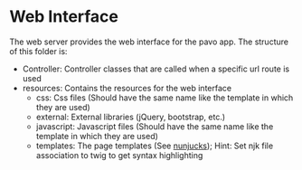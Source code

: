 Web Interface
=============

The web server provides the web interface for the pavo app.
The structure of this folder is:

* Controller: Controller classes that are called when a specific url route is used
* resources: Contains the resources for the web interface
  * css: Css files (Should have the same name like the template in which they are used)
  * external: External libraries (jQuery, bootstrap, etc.)
  * javascript: Javascript files (Should have the same name like the template in which they are used)
  * templates: The page templates (See [nunjucks](https://mozilla.github.io/nunjucks/)); Hint: Set njk file association to twig to get syntax highlighting
